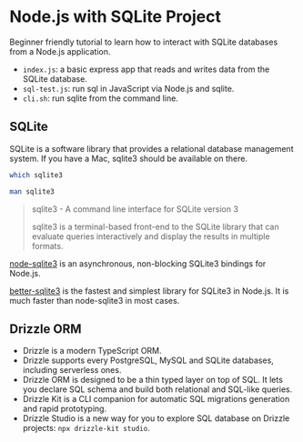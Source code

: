 # Node.js with SQLite Project

Beginner friendly tutorial to learn how to interact with SQLite databases from a Node.js application.

- `index.js`: a basic express app that reads and writes data from the SQLite database.
- `sql-test.js`: run sql in JavaScript via Node.js and sqlite.
- `cli.sh`: run sqlite from the command line.

## SQLite

SQLite is a software library that provides a relational database management system. If you have a Mac, sqlite3 should be available on there.

```sh
which sqlite3

man sqlite3
```

> sqlite3 - A command line interface for SQLite version 3
> 
> sqlite3 is a terminal-based front-end to the SQLite library that can evaluate queries interactively and display the results in multiple formats.

[node-sqlite3](https://github.com/TryGhost/node-sqlite3) is an asynchronous, non-blocking SQLite3 bindings for Node.js.

[better-sqlite3](https://github.com/WiseLibs/better-sqlite3) is the fastest and simplest library for SQLite3 in Node.js. It is much faster than node-sqlite3 in most cases.

## Drizzle ORM
- Drizzle is a modern TypeScript ORM.
- Drizzle supports every PostgreSQL, MySQL and SQLite databases, including serverless ones.
- Drizzle ORM is designed to be a thin typed layer on top of SQL. It lets you declare SQL schema and build both relational and SQL-like queries.
- Drizzle Kit is a CLI companion for automatic SQL migrations generation and rapid prototyping.
- Drizzle Studio is a new way for you to explore SQL database on Drizzle projects: `npx drizzle-kit studio`.
